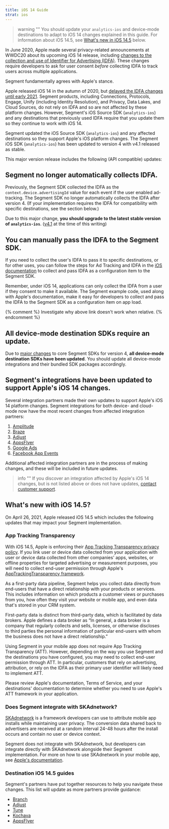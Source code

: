 ```yaml
---
title: iOS 14 Guide
strat: ios
---
```


> warning ""
> You should update your `analytics-ios` and device-mode destinations to adapt to iOS 14 changes explained in this guide. For information about iOS 14.5, see [What's new in iOS 14.5](#whats-new-with-ios-145) below.

In June 2020, Apple made several privacy-related announcements at WWDC20 about its upcoming iOS 14 release, including [changes to the collection and use of Identifier for Advertising (IDFA)](https://developer.apple.com/app-store/user-privacy-and-data-use/). These changes require developers to ask for user consent *before* collecting IDFA to track users across multiple applications.

Segment fundamentally agrees with Apple's stance.

Apple released iOS 14 in the autumn of 2020, but [delayed the IDFA changes until early 2021](https://developer.apple.com/news/?id=hx9s63c5&1599152522). Segment products, including Connections, Protocols, Engage, Unify (including Identity Resolution), and Privacy, Data Lakes, and Cloud Sources, do not rely on IDFA and so are not affected by these platform changes. However, Segment's iOS Source SDK (`analytics-ios`) and any destinations that previously used IDFA require that you update them so they continue to work with iOS 14.

Segment updated the iOS Source SDK (`analytics-ios`) and any affected destinations so they support Apple's iOS platform changes. The Segment iOS SDK (`analytics-ios`) has been updated to version 4 with v4.1 released as stable.

This major version release includes the following (API compatible) updates:


## Segment no longer automatically collects IDFA.

Previously, the Segment SDK collected the IDFA as the `context.device.advertisingId` value for each event if the user enabled ad-tracking. The Segment SDK no longer automatically collects the IDFA after version 4. (If your implementation requires the IDFA for compatibility with specific destinations, see the section below.)

Due to this major change, **you should upgrade to the latest stable version of `analytics-ios`**. ([v4.1](https://github.com/segmentio/analytics-ios/blob/master/CHANGELOG.md) at the time of this writing)


## You can manually pass the IDFA to the Segment SDK.


If you need to collect the user's IDFA to pass it to specific destinations, or for other uses, you can follow the steps for Ad Tracking and IDFA in the [iOS documentation](/docs/connections/sources/catalog/libraries/mobile/ios#ad-tracking-and-idfa) to collect and pass IDFA as a configuration item to the Segment SDK.

Remember, under iOS 14, applications can only collect the IDFA from a user if they consent to make it available. The Segment example code, used along with Apple's documentation, make it easy for developers to collect and pass the IDFA to the Segment SDK as a configuration item on app load.

{% comment %}
Investigate why above link doesn't work when relative.
{% endcomment %}

## All device-mode destination SDKs require an update.

Due to [major changes](https://github.com/segmentio/analytics-ios/blob/master/CHANGELOG.md) to core Segment SDKs for version 4, **all device-mode destination SDKs have been updated**. You should update all device-mode integrations and their bundled SDK packages accordingly.


## Segment's integrations have been updated to support Apple's iOS 14 changes.

Several integration partners made their own updates to support Apple's iOS 14 platform changes. Segment integrations for both device- and cloud-mode now have the most recent changes from affected integration partners:

1. [Amplitude](/docs/connections/destinations/catalog/amplitude/#troubleshooting)
2. [Braze](/docs/connections/destinations/catalog/braze/#additional-device-mode-set-up-for-ios-14-support)
3. [Adjust](/docs/connections/destinations/catalog/adjust/#additional-device-mode-set-up-for-ios-14-support)
4. [AppsFlyer](/docs/connections/destinations/catalog/appsflyer/#additional-device-mode-set-up-for-ios-14-support)
5. [Google Ads](/docs/connections/destinations/catalog/google-ads-classic/#additional-ios-cloud-mode-setup-for-ios-14)
6. [Facebook App Events](/docs/connections/destinations/catalog/facebook-app-events/#additional-ios-cloud-mode-set-up-for-ios-14)

Additional affected integration partners are in the process of making changes, and these will be included in future updates.

> info ""
> If you discover an integration affected by Apple's iOS 14 changes, but is not listed above or does not have updates, [contact customer support](https://segment.com/help/contact/).

## What's new with iOS 14.5?

On April 26, 2021, Apple released iOS 14.5 which includes the following updates that may impact your Segment implementation.

### App Tracking Transparency

With iOS 14.5, Apple is enforcing their [App Tracking Transparency privacy policy](https://developer.apple.com/app-store/user-privacy-and-data-use/). If you link user or device data collected from your application with user or device data collected from other companies' apps, websites, or offline properties for targeted advertising or measurement purposes, you will need to collect end-user permission through Apple's [AppTrackingTransparency framework](https://developer.apple.com/documentation/apptrackingtransparency).

As a first-party data pipeline, Segment helps you collect data directly from end-users that have a direct relationship with your products or services. This includes information on which products a customer views or purchases from you, how often they visit your website or mobile app, and even data that's stored in your CRM system.

First-party data is distinct from third-party data, which is facilitated by data brokers. Apple defines a data broker as “In general, a data broker is a company that regularly collects and sells, licenses, or otherwise discloses to third parties the personal information of particular end-users with whom the business does not have a direct relationship.”

Using Segment in your mobile app does not require App Tracking Transparency (ATT). However, depending on the way you use Segment and the destinations you have configured, you may need to collect end-user permission through ATT. In particular, customers that rely on advertising, attribution, or rely on the IDFA as their primary user identifier will likely need to implement ATT.

Please review Apple's documentation, Terms of Service, and your destinations' documentation to determine whether you need to use Apple's ATT framework in your application.


### Does Segment integrate with SKAdnetwork?

[SKAdnetwork](https://developer.apple.com/documentation/storekit/skadnetwork) is a framework developers can use to attribute mobile app installs while maintaining user privacy.  The conversion data shared back to advertisers are received at a random interval 24-48 hours after the install occurs and contain no user or device context.

Segment does not integrate with SKAdnetwork, but developers can integrate directly with SKAdnetwork alongside their Segment implementation. For more on how to use SKAdnetwork in your mobile app, see [Apple's documentation](https://developer.apple.com/documentation/storekit/skadnetwork).

### Destination iOS 14.5 guides

Segment's partners have put together resources to help you navigate these changes. This list will update as more partners provide guidance:

- [Branch](https://help.branch.io/faq/docs/what-actions-do-branch-customers-need-to-take-before-the-ios-145-release)
- [Adjust](https://help.adjust.com/en/article/attribution-privacy-models)
- [Tune](https://www.tune.com/blog/what-ios-14-5-and-apples-latest-privacy-initiatives-mean-for-marketers/)
- [Kochava](https://www.kochava.com/ios-14-5-final-launch-checklist/)
- [AppsFlyer](https://support.appsflyer.com/hc/en-us/articles/360011890298-Quickstart-guide-FAQ-to-iOS-14-ATT-and-SKAN)
